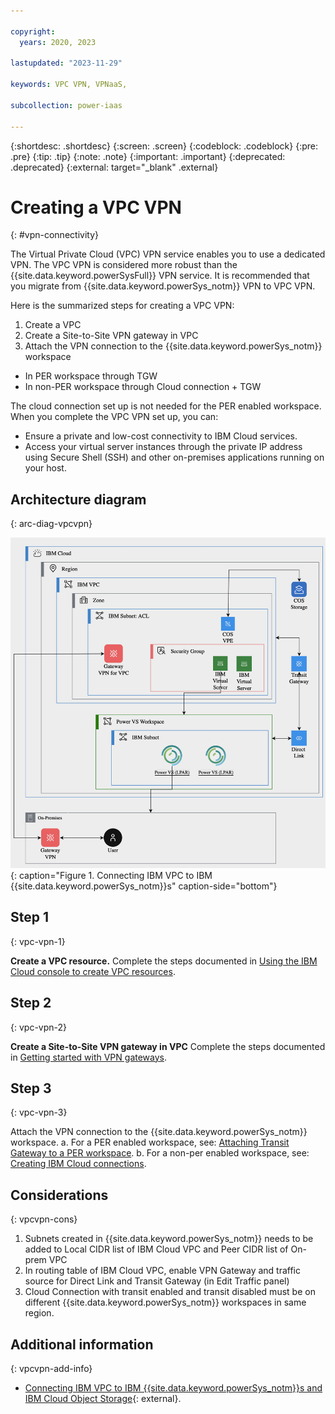 ```yaml
---

copyright:
  years: 2020, 2023

lastupdated: "2023-11-29"

keywords: VPC VPN, VPNaaS,

subcollection: power-iaas

---
```


{:shortdesc: .shortdesc}
{:screen: .screen}
{:codeblock: .codeblock}
{:pre: .pre}
{:tip: .tip}
{:note: .note}
{:important: .important}
{:deprecated: .deprecated}
{:external: target="_blank" .external}

# Creating a VPC VPN
{: #vpn-connectivity}

The Virtual Private Cloud (VPC) VPN service enables you to use a dedicated VPN. The VPC VPN is considered more robust than the {{site.data.keyword.powerSysFull}} VPN service. It is recommended that you migrate from {{site.data.keyword.powerSys_notm}} VPN to VPC VPN. 

Here is the summarized steps for creating a VPC VPN:
1.	Create a VPC
2.	Create a Site-to-Site VPN gateway in VPC
3.	Attach the VPN connection to the {{site.data.keyword.powerSys_notm}} workspace
  -	In PER workspace through TGW
  -	In non-PER workspace through Cloud connection + TGW

The cloud connection set up is not needed for the PER enabled workspace. When you complete the VPC VPN set up, you can:
-	Ensure a private and low-cost connectivity to IBM Cloud services.
-	Access your virtual server instances through the private IP address using Secure Shell (SSH) and other on-premises applications running on your host.

## Architecture diagram
{: arc-diag-vpcvpn}

![VPC VPN architecture diagram](./images/vpn-vpn.png "Connecting IBM VPC to IBM {{site.data.keyword.powerSys_notm}}s"){: caption="Figure 1. Connecting IBM VPC to IBM {{site.data.keyword.powerSys_notm}}s" caption-side="bottom"}

## Step 1
{: vpc-vpn-1}

**Create a VPC resource.** 
Complete the steps documented in [Using the IBM Cloud console to create VPC resources](/docs/vpc?topic=vpc-creating-a-vpc-using-the-ibm-cloud-console).

## Step 2
{: vpc-vpn-2}

**Create a Site-to-Site VPN gateway in VPC**
Complete the steps documented in [Getting started with VPN gateways](/docs/vpc?topic=vpc-using-vpn#vpn-getting-started).

## Step 3
{: vpc-vpn-3}

Attach the VPN connection to the {{site.data.keyword.powerSys_notm}} workspace.
  a.	For a PER enabled workspace, see: [Attaching Transit Gateway to a PER workspace](/docs/power-iaas?topic=power-iaas-per#attaching-transit-gateway-to-a-per-workspace).
  b.	For a non-per enabled workspace, see: [Creating IBM Cloud connections](/docs/power-iaas?topic=power-iaas-cloud-connections).

## Considerations
{: vpcvpn-cons}

1.	Subnets created in {{site.data.keyword.powerSys_notm}} needs to be added to Local CIDR list of IBM Cloud VPC and Peer CIDR list of On-prem VPC
2.	In routing table of IBM Cloud VPC, enable VPN Gateway and traffic source for Direct Link and Transit Gateway (in Edit Traffic panel)
3.	Cloud Connection with transit enabled and transit disabled must be on different {{site.data.keyword.powerSys_notm}} workspaces in same region.  


## Additional information
{: vpcvpn-add-info}

- [Connecting IBM VPC to IBM {{site.data.keyword.powerSys_notm}}s and IBM Cloud Object Storage](https://www.ibm.com/blog/connecting-ibm-vpc-to-ibm-power-virtual-servers-and-ibm-cloud-object-storage/){: external}.